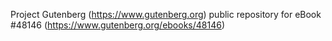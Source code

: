 Project Gutenberg (https://www.gutenberg.org) public repository for eBook #48146 (https://www.gutenberg.org/ebooks/48146)

